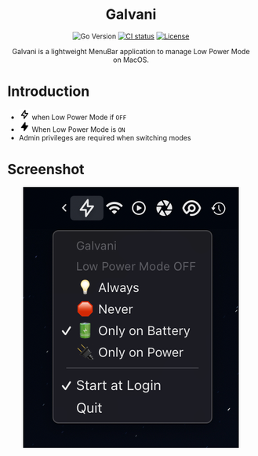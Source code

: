 <div align="center">

# Galvani

![Go Version](https://img.shields.io/github/go-mod/go-version/TheDen/galvani?style=flat-square&logo=go)
[![CI status](https://img.shields.io/github/actions/workflow/status/TheDen/galvani/ci.yml?branch=main&style=flat-square&logo=github)](https://github.com/TheDen/galvani/actions?query=branch%3Amain)
[![License](https://img.shields.io/github/license/TheDen/galvani?style=flat-square)](/LICENSE)

Galvani is a lightweight MenuBar application to manage Low Power Mode on MacOS.

</div>

# Introduction
* <img alt="bolt logo outline" src="./docs-images/bolt.png" width="22"> when Low Power Mode if `OFF`
* <img alt="bolt logo filled" src="./docs-images/bolt-filled.png" width="22"> When Low Power Mode is `ON`
* Admin privileges are required when switching modes

# Screenshot 

<div align="center">
  
![Galvani Screenshot](./docs-images/galvani-screenshot.png)
</div>
